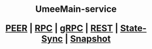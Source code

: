 <h1 align="center"> UmeeMain-service
  
 [PEER](https://github.com/YTWOFUND/Umee-Service/blob/main/Umee-Peer.md)   |   [RPC](https://github.com/YTWOFUND/Umee-Service/blob/main/Umee-RPC.md)   |   [gRPC](https://github.com/YTWOFUND/Umee-Service/blob/main/Umee-gRPC.md)    |   [REST](https://github.com/YTWOFUND/Umee-Service/blob/main/Umee-Rest.md)    |   [State-Sync](https://github.com/YTWOFUND/Umee-Service/blob/main/State-Sync.md)   |   [Snapshot]()      
